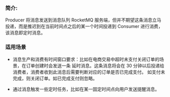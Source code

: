 ### 简介:

Producer 将消息发送到消息队列 RocketMQ 服务端，但并不期望这条消息立马投递，而是推迟到在当前时间点之后的某一个时间投递到 Consumer 进行消费，该消息即定时消息。

### 适用场景

- 消息生产和消费有时间窗口要求：比如在电商交易中超时未支付关闭订单的场景，在订单创建时会发送一条 延时消息。这条消息将会在 30 分钟以后投递给消费者，消费者收到此消息后需要判断对应的订单是否已完成支付。 如支付未完成，则关闭订单。如已完成支付则忽略。

- 通过消息触发一些定时任务，比如在某一固定时间点向用户发送提醒消息。


